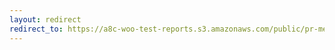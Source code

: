 ```yaml
---
layout: redirect
redirect_to: https://a8c-woo-test-reports.s3.amazonaws.com/public/pr-merge/37915/e2e/index.html
---
```

